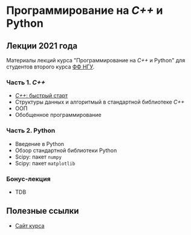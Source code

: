 # Программирование на *C++* и Python

## Лекции 2021 года

Материалы лекций курса "Программирование на *C++* и Python" для студентов второго курса [ФФ НГУ](http://phys.nsu.ru/).

### Часть 1. *C++*

* [*C++*: быстрый старт](L1_Cpp_fast_start.pptx)
* Структуры данных и алгоритмый в стандартной библиотеке *C++*
* ООП
* Обобщенное программирование

### Часть 2. Python

* Введение в Python
* Обзор стандартной библиотеки Python
* Scipy: пакет `numpy`
* Scipy: пакет `matplotlib`

### Бонус-лекция

* TDB

## Полезные ссылки

* [Сайт курса](https://cpp-python-nsu.inp.nsk.su/)
